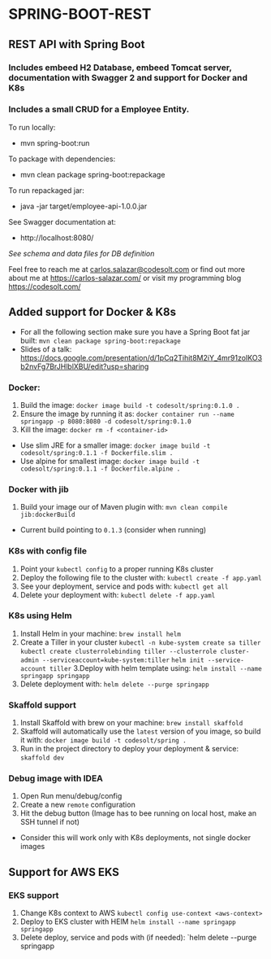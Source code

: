 # SPRING-BOOT-REST
## REST API with Spring Boot 
### Includes embeed H2 Database, embeed Tomcat server, documentation with Swagger 2 and support for Docker and K8s

### Includes a small CRUD for a Employee Entity.

To run locally:
* mvn spring-boot:run

To package with dependencies:
* mvn clean package spring-boot:repackage

To run repackaged jar:
* java -jar target/employee-api-1.0.0.jar 

See Swagger documentation at:
* http://localhost:8080/

*See schema and data files for DB definition*

Feel free to reach me at carlos.salazar@codesolt.com or find out more about me at https://carlos-salazar.com/ or visit my programming blog https://codesolt.com/

## Added support for Docker & K8s

* For all the following section make sure you have a Spring Boot fat jar built:
`mvn clean package spring-boot:repackage`
* Slides of a talk: https://docs.google.com/presentation/d/1pCq2Tihit8M2iY_4mr91zoIKO3b2nvFg7BrJHlblXBU/edit?usp=sharing

### Docker:
1. Build the image: `docker image build -t codesolt/spring:0.1.0 .`
2. Ensure the image by running it as: 
`docker container run --name springapp -p 8080:8080 -d codesolt/spring:0.1.0`
3. Kill the image: `docker rm -f <container-id>`

* Use slim JRE for a smaller image:
`docker image build -t codesolt/spring:0.1.1 -f Dockerfile.slim .`
* Use alpine for smallest image:
`docker image build -t codesolt/spring:0.1.1 -f Dockerfile.alpine .`

### Docker with jib
1. Build your image our of Maven plugin with: `mvn clean compile jib:dockerBuild`

* Current build pointing to `0.1.3` (consider when running)

### K8s with config file
1. Point your `kubectl config` to a proper running K8s cluster
2. Deploy the following file to the cluster with:
`kubectl create -f app.yaml`
3. See your deployment, service and pods with:
`kubectl get all` 
4. Delete your deployment with:
`kubectl delete -f app.yaml`

### K8s using Helm
1. Install Helm in your machine:
`brew install helm`
2. Create a Tiller in your cluster
`kubectl -n kube-system create sa tiller`
`kubectl create clusterrolebinding tiller --clusterrole cluster-admin --serviceaccount=kube-system:tiller`
`helm init --service-account tiller`
3.Deploy with helm template using:
`helm install --name springapp springapp`
4. Delete deployment with:
`helm delete --purge springapp`

### Skaffold support
1. Install Skaffold with brew on your machine:
`brew install skaffold`
2. Skaffold will automatically use the `latest` version of you image, so build it with:
`docker image build -t codesolt/spring .`
3. Run in the project directory to deploy your deployment & service:
`skaffold dev`

### Debug image with IDEA
1. Open Run menu/debug/config
3. Create a new `remote` configuration
3. Hit the debug button (Image has to bee running on local host, make an SSH tunnel if not)

* Consider this will work only with K8s deployments, not single docker images

## Support for AWS EKS

### EKS support
1. Change K8s context to AWS
`kubectl config use-context <aws-context>`  
2. Deploy to EKS cluster with HElM
`helm install --name springapp springapp`
3. Delete deploy, service and pods with (if needed):
`helm delete --purge springapp

